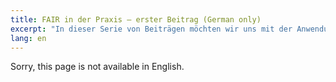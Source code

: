 ```yaml
---
title: FAIR in der Praxis – erster Beitrag (German only)
excerpt: "In dieser Serie von Beiträgen möchten wir uns mit der Anwendung der Prinzipien in unserem Fachbereich beschäftigen und die Frage, die an uns herangetragen wurde, beantworten, wie man von Anfang an die richtigen Weichen stellt, um die FAIR-Aspekte in den eigenen Workflow einfließen zu lassen."
lang: en
---
```

Sorry, this page is not available in English.